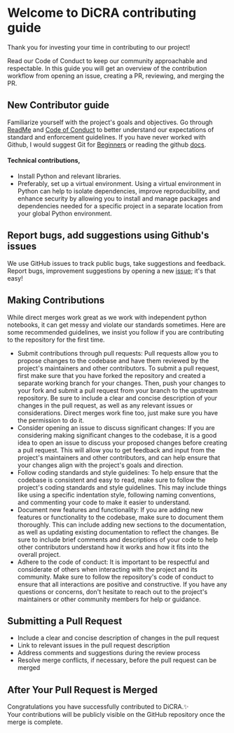 # Welcome to DiCRA contributing guide
Thank you for investing your time in contributing to our project!

Read our Code of Conduct to keep our community approachable and respectable.
In this guide you will get an overview of the contribution workflow from opening an issue, creating a PR, reviewing, and merging the PR.

## New Contributor guide
Familiarize yourself with the project's goals and objectives. Go through [ReadMe](https://github.com/shubhamcodez/dicra/blob/main/readme.md) and [Code of Conduct](https://github.com/shubhamcodez/dicra/blob/main/CODE_OF_CONDUCT.md) to better understand our expectations of standard and enforcement guidelines. If you have never worked with Github, I would suggest Git for [Beginners](https://youtu.be/RGOj5yH7evk) or reading the github [docs](https://docs.github.com/en/get-started).

#### Technical contributions, 
<ul>
  <li>Install Python and relevant libraries. </li>
  <li>Preferably, set up a virtual environment. Using a virtual environment in Python can help to isolate dependencies, improve reproducibility, and enhance security by allowing you to install and manage packages and dependencies needed for a specific project in a separate location from your global Python environment.</li>
</ul>

## Report bugs, add suggestions using Github's issues
We use GitHub issues to track public bugs, take suggestions and feedback. Report bugs, improvement suggestions by opening a new [issue](https://github.com/undpindia/dicra/issues); it's that easy!

## Making Contributions
While direct merges work great as we work with independent python notebooks, it can get messy and violate our standards sometimes. Here are some recommended guidelines, we insist you follow if you are contributing to the repository for the first time.
<ul>

<li>Submit contributions through pull requests: Pull requests allow you to propose changes to the codebase and have them reviewed by the project's maintainers and other contributors. To submit a pull request, first make sure that you have forked the repository and created a separate working branch for your changes. Then, push your changes to your fork and submit a pull request from your branch to the upstream repository. Be sure to include a clear and concise description of your changes in the pull request, as well as any relevant issues or considerations. Direct merges work fine too, just make sure you have the permission to do it. </li>

<li>Consider opening an issue to discuss significant changes: If you are considering making significant changes to the codebase, it is a good idea to open an issue to discuss your proposed changes before creating a pull request. This will allow you to get feedback and input from the project's maintainers and other contributors, and can help ensure that your changes align with the project's goals and direction.
</li>

<li>Follow coding standards and style guidelines: To help ensure that the codebase is consistent and easy to read, make sure to follow the project's coding standards and style guidelines. This may include things like using a specific indentation style, following naming conventions, and commenting your code to make it easier to understand.
</li>

<li>Document new features and functionality: If you are adding new features or functionality to the codebase, make sure to document them thoroughly. This can include adding new sections to the documentation, as well as updating existing documentation to reflect the changes. Be sure to include brief comments and descriptions of your code to help other contributors understand how it works and how it fits into the overall project. </li>

<li>Adhere to the code of conduct: It is important to be respectful and considerate of others when interacting with the project and its community. Make sure to follow the repository's code of conduct to ensure that all interactions are positive and constructive. If you have any questions or concerns, don't hesitate to reach out to the project's maintainers or other community members for help or guidance. </li>

</ul>

## Submitting a Pull Request
<ul>
  <li>Include a clear and concise description of changes in the pull request </li>
  <li>Link to relevant issues in the pull request description</li>
  <li>Address comments and suggestions during the review process</li>
  <li>Resolve merge conflicts, if necessary, before the pull request can be merged</li>
</ul>

## After Your Pull Request is Merged
Congratulations you have successfully contributed to DiCRA.✨ <br>
Your contributions will be publicly visible on the GitHub repository once the merge is complete. 
